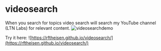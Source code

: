 # videosearch
When you search for topics video search will search my YouTube channel (LTN Labs) for relevant content.
![videosearchdemo](https://github.com/rftheisen/videosearch/assets/52935050/5a810e88-20fe-46cd-b6da-03b179c491e3)

Try it here: ![https://rftheisen.github.io/videosearch/](https://rftheisen.github.io/videosearch/)
